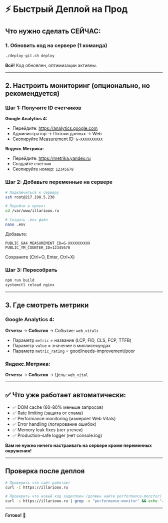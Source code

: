 # ⚡ Быстрый Деплой на Прод

## Что нужно сделать СЕЙЧАС:

### 1. Обновить код на сервере (1 команда)

```bash
./deploy-git.sh deploy
```

**Всё!** Код обновлен, оптимизации активны.

---

## 2. Настроить мониторинг (опционально, но рекомендуется)

### Шаг 1: Получите ID счетчиков

**Google Analytics 4:**
- Перейдите: https://analytics.google.com
- Администратор → Потоки данных → Web
- Скопируйте Measurement ID: `G-XXXXXXXXXX`

**Яндекс.Метрика:**
- Перейдите: https://metrika.yandex.ru
- Создайте счетчик
- Скопируйте номер: `12345678`

### Шаг 2: Добавьте переменные на сервере

```bash
# Подключиться к серверу
ssh root@217.198.5.230

# Перейти в проект
cd /var/www/illariooo.ru

# Создать .env файл
nano .env
```

Добавьте:
```env
PUBLIC_GA4_MEASUREMENT_ID=G-XXXXXXXXXX
PUBLIC_YM_COUNTER_ID=12345678
```

Сохраните (Ctrl+O, Enter, Ctrl+X)

### Шаг 3: Пересобрать

```bash
npm run build
systemctl reload nginx
```

---

## 3. Где смотреть метрики

### Google Analytics 4:
**Отчеты** → **События** → Событие: `web_vitals`
- Параметр `metric` = название (LCP, FID, CLS, FCP, TTFB)
- Параметр `value` = значение в миллисекундах
- Параметр `metric_rating` = good/needs-improvement/poor

### Яндекс.Метрика:
**Отчеты** → **События** → Цель: `web_vital`

---

## ✅ Что уже работает автоматически:

- ✅ DOM cache (60-80% меньше запросов)
- ✅ Rate limiting (защита от спама)
- ✅ Performance monitoring (измеряет Web Vitals)
- ✅ Error handling (логирование ошибок)
- ✅ Memory leak fixes (нет утечек)
- ✅ Production-safe logger (нет console.log)

**Вам не нужно ничего настраивать на сервере кроме переменных окружения!**

---

## Проверка после деплоя

```bash
# Проверить что сайт работает
curl -I https://illariooo.ru

# Проверить что новый код задеплоен (должен найти performance-monitor)
curl -s https://illariooo.ru | grep -o "performance-monitor" && echo "✓ OK"
```

---

**Готово!** 🚀

